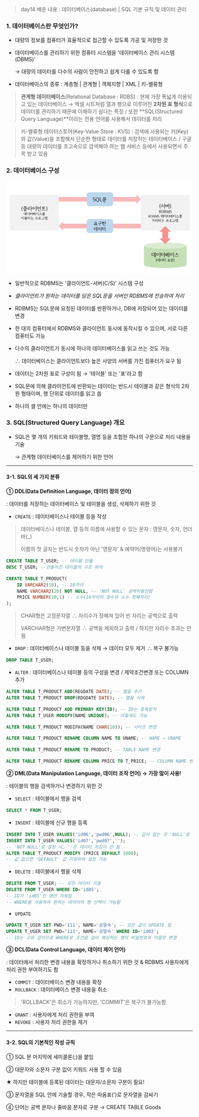 > day14 배운 내용 : 데이터베이스(database) | SQL 기본 규칙 및 데이터 관리

### 1. 데이터베이스란 무엇인가?

- 대량의 정보를 컴퓨터가 효율적으로 접근할 수 있도록 가공 및 저장한 것

- 데이터베이스를 관리하기 위한 컴퓨터 시스템을 '데이터베이스 관리 시스템(DBMS)'

  → 대량의 데이터를 다수의 사람이 안전하고 쉽게 다룰 수 있도록 함

- 데이터베이스의 종류 : 계층형 | 관계형 | 객체지향 | XML | 키-밸류형

> **관계형 데이터베이스**(Relational Database : RDBS) : 현재 가장 폭넓게 이용되고 있는 데이터베이스 → 엑셀 시트처럼 열과 행으로 이루어진 **2차원 표 형식**으로 데이터를 관리하기 때문에 이해하기 쉽다는 특징 / 또한 **SQL(Structured Query Language)**이라는 전용 언어를 사용해서 데이터를 처리

> 키-밸류형 데이터스토어(Key-Value Store  : KVS) : 검색에 사용되는 키(Key)와 값(Value)을 조합해서 단순한 형태로 데이터를 저장하는 데이터베이스 / 구글 등 대량의 데이터를 초고속으로 검색해야 하는 웹 서비스 등에서 사용되면서 주목 받고 있음

### 2. 데이터베이스 구성

![](../Image/Reference/RDBM.jpg)

- 일반적으로 RDBMS는 '클라이언트-서버(C/S)' 시스템 구성

- *클라이언트가 원하는 데이터를 담은 SQL문을 서버인 RDBMS에 전송하여 처리*

- RDBMS는 SQL문에 요청된 데이터를 반환하거나, DB에 저장되어 있는 데이터를 변경

- 한 대의 컴퓨터에서 RDBMS와 클라이언트 동시에 동작시킬 수 있으며, 서로 다른 컴퓨터도 가능 

- 다수의 클라이언트가 동시에 하나의 데이터베이스를 읽고 쓰는 것도 가능

  ∴ 데이터베이스는 클라이언트보다 높은 사양의 서버를 가진 컴퓨터가 요구 됨

- 데이터는 2차원 표로 구성이 됨 → '테이블' 또는 '표'라고 함

- SQL문에 의해 클라이언트에 반환되는 데이터는 반드시 테이블과 같은 형식의 2차원 형태이며, 행 단위로 데이터를 읽고 씀 

- 하나의 셀 안에는 하나의 데이터만

### 3. SQL(Structured Query Language) 개요

- SQL은 몇 개의 키워드와 테이블명, 열명 등을 조합한 하나의 구문으로 처리 내용을 기술

  → 관계형 데이터베이스를 제어하기 위한 언어

-----------------------------------------------------------------------------------------------------------------------------------------------------------

#### 3-1.  SQL의 세 가지 분류

**① DDL(Data Definition Language, 데이터 정의 언어)**

: 데이터를 저장하는 데이터베이스 및 테이블을 생성, 삭제하기 위한 것

- `CREATE` : 데이터베이스나 테이블 등을 작성 

> 데이터베이스나 테이블, 열 등의 이름에 사용할 수 있는 문자 : 영문자, 숫자, 언더바(_)
>
> 이름의 첫 글자는 반드시 숫자가 아닌 '영문자' & 예약어(명령어)는 사용불가

```sql
CREATE TABLE T_USER; -- 테이블 만듦
DESC T_USER; --만들어진 테이블의 구조 파악
```

```sql
CREATE TABLE T_PRODUCT(
    ID VARCHAR2(10), -- 10자리
    NAME VARCHAR2(20) NOT NULL, -- 'NOT NULL' 공백허용안함
    PRICE NUMBER(10,1) -- 소수(10자리의 정수와 소수 첫째자리)
);
```

> CHAR형은 고정문자열 ∴ 자리수가 정해져 있어 빈 자리는 공백으로 출력
>
> VARCHAR형은 가변문자열 ∴ 공백을 제외하고 출력 / 하지만 자리수 초과는 안 됨

- `DROP` : 데이터베이스나 테이블 등을 삭제 → 데이터 모두 제거 ∴ 복구 불가능

```SQL
DROP TABLE T_USER;
```

- `ALTER` : 데이터베이스나 테이블 등의 구성을 변경 / 제약조건변경 또는 COLUMN 추가

```sql
ALTER TABLE T_PRODUCT ADD(REGDATE DATE); -- 열을 추가
ALTER TABLE T_PRODUCT DROP(RDGDATE DATE); -- 열을 삭제
```

```SQL
ALTER TABLE T_PRODUCT ADD PRIMARY KEY(ID); -- ID는 중복방지
ALTER TABLE T_USER MODIFY(NAME UNIQUE); -- 이렇게도 가능
```

```sql
ALTER TABLE T_PRODUCT MODIFH(NAME CHAR(10)); -- 사이즈 변경
```

```sql
ALTER TABLE T_PRODUCT RENAME COLUMN NAME TO UNAME; -- NAME → UNAME
```

```sql
ALTER TABLE T_PRODUCT RENAME TO PRODUCT; -- TABLE NAME 변경
```

```sql
ALTER TABLE T_PRODUCT RENAME COLUMN PRICE TO T_PRICE; -- COLUMN NAME 변경
```

**② DML(Data Manipulation Language, 데이터 조작 언어) → 가장 많이 사용!**

: 테이블의 행을 검색하거나 변경하기 위한 것

- `SELECT` : 테이블에서 행을 검색

```SQL
SELECT * FROM T_USER;
```

- `INSERT` : 테이블에 신규 행을 등록

```SQL
INSERT INTO T_USER VALUES('id06','pwd06',NULL); -- 값이 없는 것 'NULL'로
INSERT INTO T_USER VALUES('id07','pwd07',''); 
-- 'NOT NULL'로 설정 시, ''은 데이터 저장이 안 됨
ALTER TABLE T_PRODUCT MODIFY (PRICE DEFAULT 1000); 
-- 값 없으면 'DEFAULT' 값 지정하여 설정 가능
```

- `DELETE` : 테이블에서 행을 삭제

```sql
DELETE FROM T_USER; -- 모든 데이터 지움
DELETE FROM T_USER WHERE ID='id05'; 
-- ID가 'id05'인 행만 지워짐
-- WHERE을 사용하여 원하는 데이터의 행 선택이 가능함
```

- `UPDATE` 

```SQL
UPDATE T_USER SET PWD='111', NAME='공말숙'; -- 모든 값이 UPDATE 됨
UPDATE T_USER SET PWD='111', NAME='공말숙' WHERE ID='id03';
-- ID는 고유 값이므로 WHERE로 조건을 걸어 해당하는 행의 비밀번호와 이름만 변경
```

**③ DCL(Data Control Language, 데이터 제어 언어)**

: 데이터에서 처리한 변경 내용을 확정하거나 취소하기 위한 것 & RDBMS 사용자에게 처리 권한 부여하기도 함

- `COMMIT` : 데이터베이스 변경 내용을 확정
- `ROLLBACK` : 데이터베이스 변경 내용을 취소

> 'ROLLBACK'은 취소가 가능하지만, 'COMMIT'은 복구가 불가능함

- `GRANT` : 사용자에게 처리 권한을 부여
- `REVOKE` : 사용자 처리 권한을 제거

-----------------------------------------------------------------------------------------------------------------------------------------------------------

#### 3-2. SQL의 기본적인 작성 규칙 

① SQL 문 마지막에 세미콜론(;)을 붙임

② 대문자와 소문자 구분 없이 키워드 사용 할 수 있음

★ 하지만 테이블에 등록된 데이터는 대문자/소문자 구분이 필요!

③ 문자열을 SQL 안에 기술할 경우, 작은 따옴표(')로 문자열을 감싸기

④ 단어는 공백 문자나 줄바꿈 문자로 구분 → CREATE TABLE Goods


